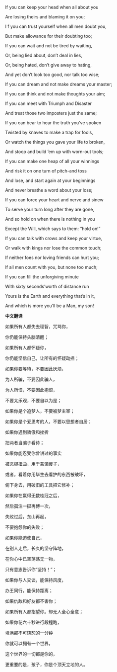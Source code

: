 

If you can keep your head when all about you

Are losing theirs and blaming it on you;

I f you can trust yourself when all men doubt you,

But make allowance for their doubting too;

If you can wait and not be tired by waiting,

Or, being lied about, don’t deal in lies,

Or, being hated, don’t give away to hating,

And yet don’t look too good, nor talk too wise;

If you can dream and not make dreams your master;

If you can think and not make thoughts your aim;

If you can meet with Triumph and Disaster

And treat those two imposters just the same;

If you can bear to hear the truth you’ve spoken

Twisted by knaves to make a trap for fools,

Or watch the things you gave your life to broken,

And stoop and build ’em up with worn-out tools;

If you can make one heap of all your winnings

And risk it on one turn of pitch-and toss

And lose, and start again at your beginnings

And never breathe a word about your loss;

If you can force your heart and nerve and sinew

To serve your turn long after they are gone,

And so hold on when there is nothing in you

Except the Will, which says to them: “hold on!”

If you can talk with crows and keep your virtue,

Or walk with kings nor lose the common touch;

If neither foes nor loving friends can hurt you;

If all men count with you, but none too much;

If you can fill the unforgiving minute

With sixty seconds’worth of distance run

Yours is the Earth and everything that’s in it,

And which is more you’ll be a Man, my son!

**中文翻译**

如果所有人都失去理智，咒骂你，

你仍能保持头脑清醒；

如果所有人都怀疑你，

你仍能坚信自己，让所有的怀疑动摇；

如果你要等待，不要因此厌烦，

为人所骗，不要因此骗人，

为人所恨，不要因此抱恨，

不要太乐观，不要自以为是；

如果你是个追梦人，不要被梦主宰；

如果你是个爱思考的人，不要以思想者自居；

如果你遇到骄傲和挫折

把两者当骗子看待；

如果你能忍受你曾讲过的事实

被恶棍扭曲，用于蒙骗傻子，

或者，看着你用毕生去看护的东西被破坏，

俯下身去，用破旧的工具把它修补；

如果你在赢得无数桂冠之后，

然后孤注一掷再博一次，

失败过后，东山再起，

不要抱怨你的失败；

如果你能迫使自己，

在别人走后，长久的坚守阵地，

在你心中已空荡荡无一物，

只有意志告诉你“坚持！”；

如果你与人交谈，能保持风度，

办王同行，能保持距离；

如果仇敌和好友都不害你；

如果所有人都指望你。却无人全心全意；

如果你花六十秒进行段程跑，

填满那不可饶恕的一分钟

你就可以拥有一个世界，

这个世界的一切都是你的，

更重要的是，孩子，你是个顶天立地的人。